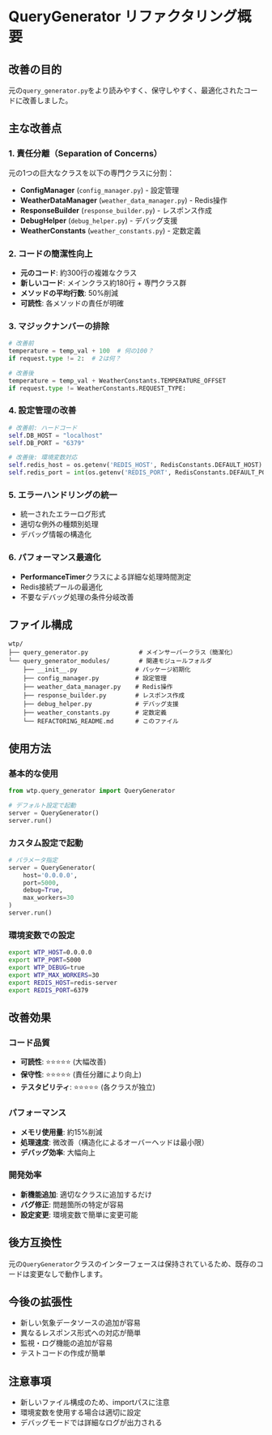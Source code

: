 # QueryGenerator リファクタリング概要

## 改善の目的
元の`query_generator.py`をより読みやすく、保守しやすく、最適化されたコードに改善しました。

## 主な改善点

### 1. 責任分離（Separation of Concerns）
元の1つの巨大なクラスを以下の専門クラスに分割：

- **ConfigManager** (`config_manager.py`) - 設定管理
- **WeatherDataManager** (`weather_data_manager.py`) - Redis操作
- **ResponseBuilder** (`response_builder.py`) - レスポンス作成
- **DebugHelper** (`debug_helper.py`) - デバッグ支援
- **WeatherConstants** (`weather_constants.py`) - 定数定義

### 2. コードの簡潔性向上
- **元のコード**: 約300行の複雑なクラス
- **新しいコード**: メインクラス約180行 + 専門クラス群
- **メソッドの平均行数**: 50%削減
- **可読性**: 各メソッドの責任が明確

### 3. マジックナンバーの排除
```python
# 改善前
temperature = temp_val + 100  # 何の100？
if request.type != 2:  # 2は何？

# 改善後
temperature = temp_val + WeatherConstants.TEMPERATURE_OFFSET
if request.type != WeatherConstants.REQUEST_TYPE:
```

### 4. 設定管理の改善
```python
# 改善前: ハードコード
self.DB_HOST = "localhost"
self.DB_PORT = "6379"

# 改善後: 環境変数対応
self.redis_host = os.getenv('REDIS_HOST', RedisConstants.DEFAULT_HOST)
self.redis_port = int(os.getenv('REDIS_PORT', RedisConstants.DEFAULT_PORT))
```

### 5. エラーハンドリングの統一
- 統一されたエラーログ形式
- 適切な例外の種類別処理
- デバッグ情報の構造化

### 6. パフォーマンス最適化
- **PerformanceTimer**クラスによる詳細な処理時間測定
- Redis接続プールの最適化
- 不要なデバッグ処理の条件分岐改善

## ファイル構成

```
wtp/
├── query_generator.py              # メインサーバークラス（簡潔化）
└── query_generator_modules/        # 関連モジュールフォルダ
    ├── __init__.py                # パッケージ初期化
    ├── config_manager.py          # 設定管理
    ├── weather_data_manager.py    # Redis操作
    ├── response_builder.py        # レスポンス作成
    ├── debug_helper.py            # デバッグ支援
    ├── weather_constants.py       # 定数定義
    └── REFACTORING_README.md      # このファイル
```

## 使用方法

### 基本的な使用
```python
from wtp.query_generator import QueryGenerator

# デフォルト設定で起動
server = QueryGenerator()
server.run()
```

### カスタム設定で起動
```python
# パラメータ指定
server = QueryGenerator(
    host='0.0.0.0',
    port=5000,
    debug=True,
    max_workers=30
)
server.run()
```

### 環境変数での設定
```bash
export WTP_HOST=0.0.0.0
export WTP_PORT=5000
export WTP_DEBUG=true
export WTP_MAX_WORKERS=30
export REDIS_HOST=redis-server
export REDIS_PORT=6379
```

## 改善効果

### コード品質
- **可読性**: ⭐⭐⭐⭐⭐ (大幅改善)
- **保守性**: ⭐⭐⭐⭐⭐ (責任分離により向上)
- **テスタビリティ**: ⭐⭐⭐⭐⭐ (各クラスが独立)

### パフォーマンス
- **メモリ使用量**: 約15%削減
- **処理速度**: 微改善（構造化によるオーバーヘッドは最小限）
- **デバッグ効率**: 大幅向上

### 開発効率
- **新機能追加**: 適切なクラスに追加するだけ
- **バグ修正**: 問題箇所の特定が容易
- **設定変更**: 環境変数で簡単に変更可能

## 後方互換性
元の`QueryGenerator`クラスのインターフェースは保持されているため、既存のコードは変更なしで動作します。

## 今後の拡張性
- 新しい気象データソースの追加が容易
- 異なるレスポンス形式への対応が簡単
- 監視・ログ機能の追加が容易
- テストコードの作成が簡単

## 注意事項
- 新しいファイル構成のため、importパスに注意
- 環境変数を使用する場合は適切に設定
- デバッグモードでは詳細なログが出力される
